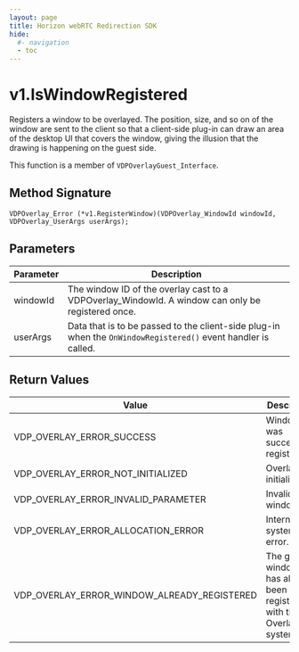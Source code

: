```yaml
---
layout: page
title: Horizon webRTC Redirection SDK
hide:
  #- navigation
  - toc
---
```

# v1.IsWindowRegistered

Registers a window to be overlayed. The position, size, and so on of the window are sent to the client so that a client-side plug-in can draw an area of the desktop UI that covers the window, giving the illusion that the drawing is happening on the guest side.

This function is a member of `VDPOverlayGuest_Interface`.

## Method Signature
```
VDPOverlay_Error (*v1.RegisterWindow)(VDPOverlay_WindowId windowId, VDPOverlay_UserArgs userArgs);
```

## Parameters

| Parameter | Description |
| --------- | ----------- |
| windowId | The window ID of the overlay cast to a VDPOverlay_WindowId. A window can only be registered once. |
| userArgs |  Data that is to be passed to the client-side plug-in when the `OnWindowRegistered()` event handler is called. |

## Return Values

| Value | Description |
| ----- | ----------- |
| VDP_OVERLAY_ERROR_SUCCESS | Window was successfully registered. |
| VDP_OVERLAY_ERROR_NOT_INITIALIZED | Overlay not initialized. |
| VDP_OVERLAY_ERROR_INVALID_PARAMETER | Invalid window ID. |
| VDP_OVERLAY_ERROR_ALLOCATION_ERROR | Internal system error. |
| VDP_OVERLAY_ERROR_WINDOW_ALREADY_REGISTERED | The given window ID has already been registered with the Overlay system. |

